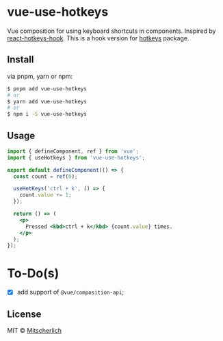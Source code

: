 # vue-use-hotkeys

Vue composition for using keyboard shortcuts in components. Inspired by [react-hotkeys-hook](https://github.com/JohannesKlauss/react-hotkeys-hook).
This is a hook version for [hotkeys](https://github.com/jaywcjlove/hotkeys) package.

## Install

via pnpm, yarn or npm:

```sh
$ pnpm add vue-use-hotkeys
# or
$ yarn add vue-use-hotkeys
# or
$ npm i -S vue-use-hotkeys
```

## Usage

```jsx
import { defineComponent, ref } from 'vue';
import { useHotkeys } from 'vue-use-hotkeys';

export default defineComponent(() => {
  const count = ref(0);

  useHotKeys('ctrl + k', () => {
    count.value += 1;
  });

  return () => (
    <p>
      Pressed <kbd>ctrl + k</kbd> {count.value} times.
    </p>
  );
});
```

# To-Do(s)

- [x] add support of `@vue/composition-api`;

## License

MIT &copy; [Mitscherlich](https://mitscherlich.me)
